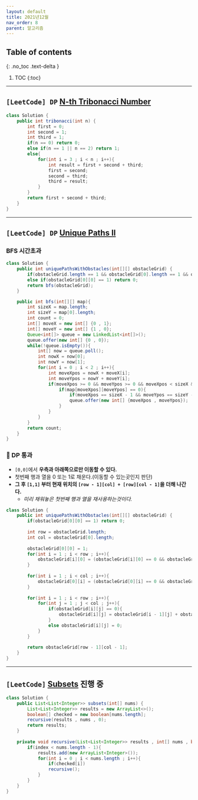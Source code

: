 ```yaml
---
layout: default
title: 2021년12월
nav_order: 8
parent: 알고리즘
---
```

## Table of contents
{: .no_toc .text-delta }

1. TOC
{:toc}

---


## **`[LeetCode] DP` [N-th Tribonacci Number](https://leetcode.com/problems/n-th-tribonacci-number/)**

```java
class Solution {
    public int tribonacci(int n) {
        int first = 0;
        int second = 1;
        int third = 1;
        if(n == 0) return 0;
        else if(n == 1 || n == 2) return 1;
        else{
            for(int i = 3 ; i < n ; i++){
                int result = first + second + third;
                first = second;
                second = third;
                third = result;
            }
        }
        return first + second + third;
    }
}
```

***

## **`[LeetCode] DP` [Unique Paths II](https://leetcode.com/problems/unique-paths-ii/)**

### BFS 시간초과

```java
class Solution {
    public int uniquePathsWithObstacles(int[][] obstacleGrid) {
        if(obstacleGrid.length == 1 && obstacleGrid[0].length == 1 && obstacleGrid[0][0] == 0) return 1;
        else if(obstacleGrid[0][0] == 1) return 0;
        return bfs(obstacleGrid);
    }

    public int bfs(int[][] map){
        int sizeX = map.length;
        int sizeY = map[0].length;
        int count = 0;
        int[] moveX = new int[] {0 , 1};
        int[] moveY = new int[] {1 , 0};
        Queue<int[]> queue = new LinkedList<int[]>();
        queue.offer(new int[] {0 , 0});
        while(!queue.isEmpty()){
            int[] now = queue.poll();
            int nowX = now[0];
            int nowY = now[1];
            for(int i = 0 ; i < 2 ; i++){
                int moveXpos = nowX + moveX[i];
                int moveYpos = nowY + moveY[i];
                if(moveXpos >= 0 && moveYpos >= 0 && moveXpos < sizeX && moveYpos < sizeY){
                    if(map[moveXpos][moveYpos] == 0){
                        if(moveXpos == sizeX - 1 && moveYpos == sizeY - 1) count++;
                        queue.offer(new int[] {moveXpos , moveYpos});
                    }
                }
            }
        }
        return count;
    }
}
```

### 📌 DP 통과

- `[0,0]`에서 **우측과 아래쪽으로만 이동할 수 있다.**
- 첫번째 행과 열을 0 또는 1로 채운다.(이동할 수 있는곳인지 판단)
- **그 후 `[1,1]` 부터 현재 위치의 `[row - 1][col] + [row][col - 1]`을 더해 나간다.** 
  - *미리 채워놓은 첫번째 행과 열을 재사용하는것이다.*


```java
class Solution {
    public int uniquePathsWithObstacles(int[][] obstacleGrid) {
        if(obstacleGrid[0][0] == 1) return 0;
        
        int row = obstacleGrid.length;
        int col = obstacleGrid[0].length;
        
        obstacleGrid[0][0] = 1;
        for(int i = 1 ; i < row ; i++){
            obstacleGrid[i][0] = (obstacleGrid[i][0] == 0 && obstacleGrid[i - 1][0] == 1) ? 1 : 0;
        }
        
        for(int i = 1 ; i < col ; i++){
            obstacleGrid[0][i] = (obstacleGrid[0][i] == 0 && obstacleGrid[0][i - 1] == 1) ? 1 : 0;
        }
        
        for(int i = 1 ; i < row ; i++){
            for(int j = 1 ; j < col ; j++){
                if(obstacleGrid[i][j] == 0){
                    obstacleGrid[i][j] = obstacleGrid[i - 1][j] + obstacleGrid[i][j - 1];
                }
                else obstacleGrid[i][j] = 0;
            }
        }
        
        return obstacleGrid[row - 1][col - 1];
    }
}
```

***

## **`[LeetCode]` [Subsets](https://leetcode.com/problems/subsets/) 진행 중**

```java
class Solution {
    public List<List<Integer>> subsets(int[] nums) {
        List<List<Integer>> results = new ArrayList<>();
        boolean[] checked = new boolean[nums.length];
        recursive(results , nums , 0);
        return results;
    }
    
    private void recursive(List<List<Integer>> results , int[] nums , boolean[] checked , int index){
        if(index < nums.length - 1){
            results.add(new ArrayList<Integer>());
            for(int i = 0 ; i < nums.length ; i++){
                if(checked[i])
                recursive();
            }
        }
    }
}
```
